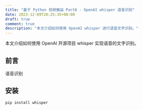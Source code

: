 ```yaml
---
title: "基于 Python 视频搬运 Part6 - OpenAI whisper 语音识别"
date: 2023-12-09T20:25:35+08:00
draft: true
comment: true
description: "本文介绍如何使用 OpenAI whisper 进行语音文字识别。"
---
```


本文介绍如何使用 OpenAI 开源项目 whisper 实现语音的文字识别。

## 前言

语音识别

## 安装

```bash
pip install whisper
```

